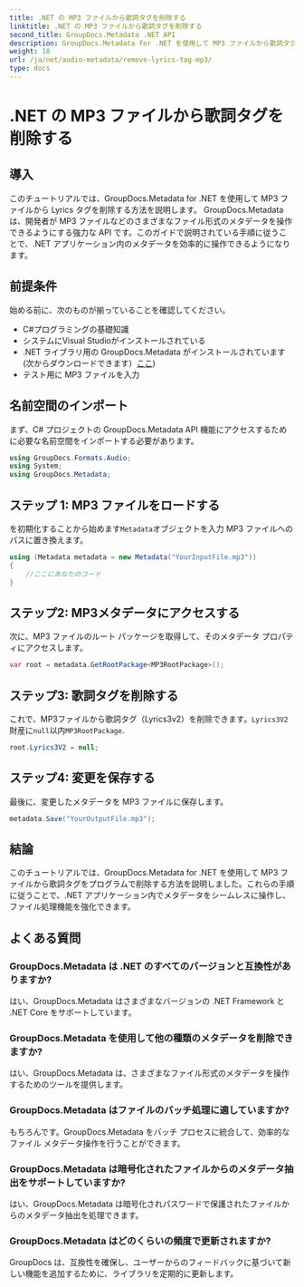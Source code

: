 ```yaml
---
title: .NET の MP3 ファイルから歌詞タグを削除する
linktitle: .NET の MP3 ファイルから歌詞タグを削除する
second_title: GroupDocs.Metadata .NET API
description: GroupDocs.Metadata for .NET を使用して MP3 ファイルから歌詞タグを削除する方法を学びます。メタデータを効率的に操作するには、ステップバイステップのガイドに従ってください。
weight: 18
url: /ja/net/audio-metadata/remove-lyrics-tag-mp3/
type: docs
---
```

# .NET の MP3 ファイルから歌詞タグを削除する

## 導入
このチュートリアルでは、GroupDocs.Metadata for .NET を使用して MP3 ファイルから Lyrics タグを削除する方法を説明します。 GroupDocs.Metadata は、開発者が MP3 ファイルなどのさまざまなファイル形式のメタデータを操作できるようにする強力な API です。このガイドで説明されている手順に従うことで、.NET アプリケーション内のメタデータを効率的に操作できるようになります。
## 前提条件
始める前に、次のものが揃っていることを確認してください。
- C#プログラミングの基礎知識
- システムにVisual Studioがインストールされている
-  .NET ライブラリ用の GroupDocs.Metadata がインストールされています (次からダウンロードできます）[ここ](https://releases.groupdocs.com/metadata/net/))
- テスト用に MP3 ファイルを入力

## 名前空間のインポート
まず、C# プロジェクトの GroupDocs.Metadata API 機能にアクセスするために必要な名前空間をインポートする必要があります。
```csharp
using GroupDocs.Formats.Audio;
using System;
using GroupDocs.Metadata;
```
## ステップ 1: MP3 ファイルをロードする
を初期化することから始めます`Metadata`オブジェクトを入力 MP3 ファイルへのパスに置き換えます。
```csharp
using (Metadata metadata = new Metadata("YourInputFile.mp3"))
{
    //ここにあなたのコード
}
```
## ステップ2: MP3メタデータにアクセスする
次に、MP3 ファイルのルート パッケージを取得して、そのメタデータ プロパティにアクセスします。
```csharp
var root = metadata.GetRootPackage<MP3RootPackage>();
```
## ステップ3: 歌詞タグを削除する
これで、MP3ファイルから歌詞タグ（Lyrics3v2）を削除できます。`Lyrics3V2`財産に`null`以内`MP3RootPackage`.
```csharp
root.Lyrics3V2 = null;
```
## ステップ4: 変更を保存する
最後に、変更したメタデータを MP3 ファイルに保存します。
```csharp
metadata.Save("YourOutputFile.mp3");
```

## 結論
このチュートリアルでは、GroupDocs.Metadata for .NET を使用して MP3 ファイルから歌詞タグをプログラムで削除する方法を説明しました。これらの手順に従うことで、.NET アプリケーション内でメタデータをシームレスに操作し、ファイル処理機能を強化できます。

## よくある質問
### GroupDocs.Metadata は .NET のすべてのバージョンと互換性がありますか?
はい、GroupDocs.Metadata はさまざまなバージョンの .NET Framework と .NET Core をサポートしています。
### GroupDocs.Metadata を使用して他の種類のメタデータを削除できますか?
はい、GroupDocs.Metadata は、さまざまなファイル形式のメタデータを操作するためのツールを提供します。
### GroupDocs.Metadata はファイルのバッチ処理に適していますか?
もちろんです。GroupDocs.Metadata をバッチ プロセスに統合して、効率的なファイル メタデータ操作を行うことができます。
### GroupDocs.Metadata は暗号化されたファイルからのメタデータ抽出をサポートしていますか?
はい、GroupDocs.Metadata は暗号化されパスワードで保護されたファイルからのメタデータ抽出を処理できます。
### GroupDocs.Metadata はどのくらいの頻度で更新されますか?
GroupDocs は、互換性を確保し、ユーザーからのフィードバックに基づいて新しい機能を追加するために、ライブラリを定期的に更新します。